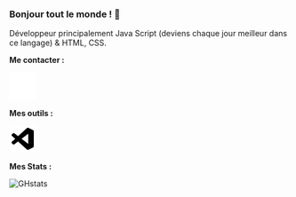 ### Bonjour tout le monde ! 👋

Développeur principalement Java Script (deviens chaque jour meilleur dans ce langage) & HTML, CSS.

**Me contacter :**

[![img_contact](./img/globe-dark.svg)](http://eragon941.github.io/)

**Mes outils :**

[![img_contact](./img/vsc.svg)](http://eragon941.github.io/)

**Mes Stats :**

![GHstats](https://github-readme-stats.vercel.app/api?username=Eragon941&show_icons=true#gh-dark-mode-only)
